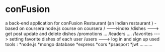 # conFusion
a back-end application for conFusion Restaurant (an Indian restaurant ) - based on coursera node.js course on coursera
/ --->index
/dishes ---> get post update and delete dishes 
/promotions ...
/leaders ....
/favorites ---> setting favorite dishes of each user 
/users ---> log in and sign up 
used tools :
*node.js 
*mongo database 
*express
*cors
*psasport
*jwt
..........
